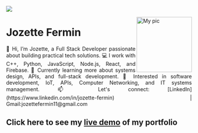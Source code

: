 ![](https://github.com/qjpfermin/qjpfermin/blob/main/assets/gitfolio_sample.png)
<div align="Center">
</div>

<img align="right" alt="My pic" width="150" src="https://avatars.githubusercontent.com/u/142886980?v=4">


# Jozette Fermin
<div align="justify">
👋 Hi, I’m Jozette, a Full Stack Developer passionate about building practical tech solutions.
💻 I work with C++, Python, JavaScript, Node.js, React, and Firebase.
🌱 Currently learning more about systems design, APIs, and full-stack development.
🚀 Interested in software development, IoT, APIs, Computer Networking, and IT systems management.
📫 Let's connect: [LinkedIn](https://www.linkedin.com/in/jozette-fermin) | Gmail:jozettefermin11@gmail.com </div>

## Click here to see my [live demo](https://jpfermin.github.io) of my portfolio
